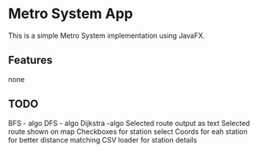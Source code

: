 # Metro System App

This is a simple Metro System implementation using JavaFX.

## Features
none


## TODO
BFS - algo
DFS - algo 
Dijkstra -algo
Selected route output as text
Selected route shown on map
Checkboxes for station select
Coords for eah station for better distance matching
CSV loader for station details
